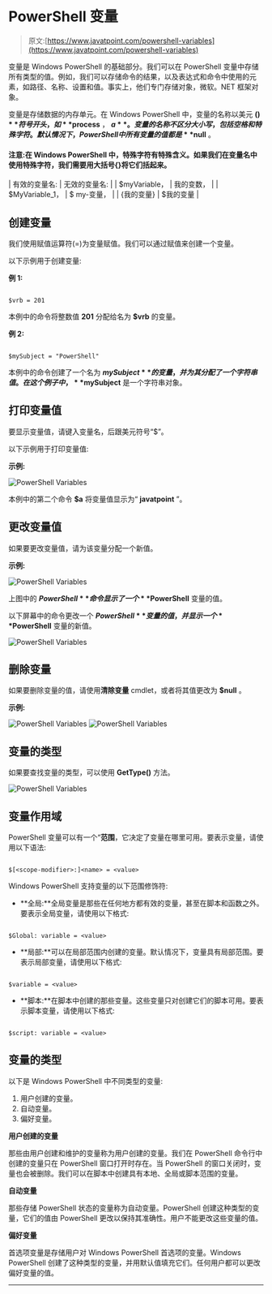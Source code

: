 # PowerShell 变量

> 原文:[https://www.javatpoint.com/powershell-variables](https://www.javatpoint.com/powershell-variables)

变量是 Windows PowerShell 的基础部分。我们可以在 PowerShell 变量中存储所有类型的值。例如，我们可以存储命令的结果，以及表达式和命令中使用的元素，如路径、名称、设置和值。事实上，他们专门存储对象，微软。NET 框架对象。

变量是存储数据的内存单元。在 Windows PowerShell 中，变量的名称以美元 **($)** 符号开头，如 **$process** ， **$a** 。变量的名称不区分大小写，包括空格和特殊字符。默认情况下，PowerShell 中所有变量的值都是 **$null** 。

#### 注意:在 Windows PowerShell 中，特殊字符有特殊含义。如果我们在变量名中使用特殊字符，我们需要用大括号{}将它们括起来。

| 有效的变量名: | 无效的变量名: |
| $myVariable， | 我的变数， |
| $MyVariable_1， | $ my-变量， |
| {我的变量} | $我的变量 |

## 创建变量

我们使用赋值运算符(=)为变量赋值。我们可以通过赋值来创建一个变量。

以下示例用于创建变量:

**例 1:**

```

$vrb = 201

```

本例中的命令将整数值 **201** 分配给名为 **$vrb** 的变量。

**例 2:**

```

$mySubject = "PowerShell"

```

本例中的命令创建了一个名为 **$mySubject** 的变量，并为其分配了一个字符串值。在这个例子中， **$mySubject** 是一个字符串对象。

## 打印变量值

要显示变量值，请键入变量名，后跟美元符号“$”。

以下示例用于打印变量值:

**示例:**

![PowerShell Variables](../Images/1b4106de54cd44f9f9587d0bea5b4f1c.png)

本例中的第二个命令 **$a** 将变量值显示为“ **javatpoint** ”。

## 更改变量值

如果要更改变量值，请为该变量分配一个新值。

**示例:**

![PowerShell Variables](../Images/718232add94e72e03bfd4f882d1c001d.png)

上图中的 **$PowerShell** 命令显示了一个 **$PowerShell** 变量的值。

以下屏幕中的命令更改一个 **$PowerShell** 变量的值，并显示一个 **$PowerShell** 变量的新值。

![PowerShell Variables](../Images/6ed2775fe9cdc6f7bdb3d14b8b6f6e3a.png)

## 删除变量

如果要删除变量的值，请使用**清除变量** cmdlet，或者将其值更改为 **$null** 。

**示例:**

![PowerShell Variables](../Images/34d9c3e5b7799d1309350387a3894b44.png)
![PowerShell Variables](../Images/0da7768d06ded35fd131d9904c03dfec.png)

## 变量的类型

如果要查找变量的类型，可以使用 **GetType()** 方法。

![PowerShell Variables](../Images/78ac0145abd4455c5ff1d5d4e8311b74.png)

## 变量作用域

PowerShell 变量可以有一个“**范围**，它决定了变量在哪里可用。要表示变量，请使用以下语法:

```

$[<scope-modifier>:]<name> = <value>

```

Windows PowerShell 支持变量的以下范围修饰符:

*   **全局:**全局变量是那些在任何地方都有效的变量，甚至在脚本和函数之外。要表示全局变量，请使用以下格式:

```

$Global: variable = <value>

```

*   **局部:**可以在局部范围内创建的变量。默认情况下，变量具有局部范围。要表示局部变量，请使用以下格式:

```

$variable = <value>

```

*   **脚本:**在脚本中创建的那些变量。这些变量只对创建它们的脚本可用。要表示脚本变量，请使用以下格式:

```

$script: variable = <value>

```

## 变量的类型

以下是 Windows PowerShell 中不同类型的变量:

1.  用户创建的变量。
2.  自动变量。
3.  偏好变量。

**用户创建的变量**

那些由用户创建和维护的变量称为用户创建的变量。我们在 PowerShell 命令行中创建的变量只在 PowerShell 窗口打开时存在。当 PowerShell 的窗口关闭时，变量也会被删除。我们可以在脚本中创建具有本地、全局或脚本范围的变量。

**自动变量**

那些存储 PowerShell 状态的变量称为自动变量。PowerShell 创建这种类型的变量，它们的值由 PowerShell 更改以保持其准确性。用户不能更改这些变量的值。

**偏好变量**

首选项变量是存储用户对 Windows PowerShell 首选项的变量。Windows PowerShell 创建了这种类型的变量，并用默认值填充它们。任何用户都可以更改偏好变量的值。

* * *